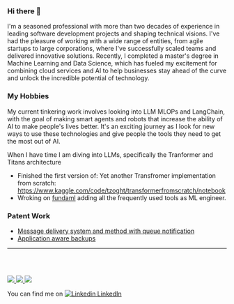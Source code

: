 ### Hi there 👋

I'm a seasoned professional with more than two decades of experience in leading software development projects and shaping technical visions. I've had the pleasure of working with a wide range of entities, from agile startups to large corporations, where I've successfully scaled teams and delivered innovative solutions. Recently, I completed a master's degree in Machine Learning and Data Science, which has fueled my excitement for combining cloud services and AI to help businesses stay ahead of the curve and unlock the incredible potential of technology.


### My Hobbies
My current tinkering work involves looking into LLM MLOPs and LangChain, with the goal of making smart agents and robots that increase the ability of AI to make people's lives better. It's an exciting journey as I look for new ways to use these technologies and give people the tools they need to get the most out of AI. 

When I have time I am diving into LLMs, specifically the Tranformer and Titans architecture
* Finished the first version of: Yet another Transfromer implementation from scratch: https://www.kaggle.com/code/tzoght/transformerfromscratch/notebook
* Wroking on [fundaml](https://pypi.org/project/fundaml/) adding all the frequently used tools as ML engineer.


### Patent Work
* [Message delivery system and method with queue notification](https://patents.google.com/patent/US9426115B1/en?inventor=Tony+Zoght)
* [Application aware backups](https://patents.google.com/patent/US11720448B1/en?inventor=Tony+Zoght)

---
<br>
<br>
<p align="left">
  <a href="https://github.com/tzoght">
    <img src="http://github-profile-summary-cards.vercel.app/api/cards/profile-details?username=tzoght" />
  </a>
  <a href="https://github.com/tzoght">
    <img src="https://github-readme-streak-stats.herokuapp.com/?user=tzoght&hide_border=true&card_width=356" />
  </a>
  <a href="https://github.com/tzoght">
    <img src="http://github-profile-summary-cards.vercel.app/api/cards/stats?username=tzoght" />
  </a>
</p>

You can find me on [![Linkedin](https://i.stack.imgur.com/gVE0j.png) LinkedIn](https://www.linkedin.com/in/tzoght/)
